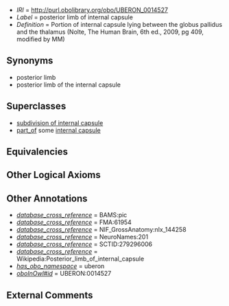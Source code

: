  * *IRI* = http://purl.obolibrary.org/obo/UBERON_0014527
 * *Label* = posterior limb of internal capsule
 * *Definition* = Portion of internal capsule lying between the globus pallidus and the thalamus (Nolte, The Human Brain, 6th ed., 2009, pg 409, modified by MM)

## Synonyms

 * posterior limb
 * posterior limb of the internal capsule

## Superclasses

 * [subdivision of internal capsule](../../UBERON/25/UBERON_0014525.md)
 * [part_of](../../BFO/50/BFO_0000050.md) some [internal capsule](../../UBERON/87/UBERON_0001887.md)

## Equivalencies


## Other Logical Axioms


## Other Annotations

 * *[database_cross_reference](../../ef/oboInOwl#hasDbXref.md)* = BAMS:pic
 * *[database_cross_reference](../../ef/oboInOwl#hasDbXref.md)* = FMA:61954
 * *[database_cross_reference](../../ef/oboInOwl#hasDbXref.md)* = NIF_GrossAnatomy:nlx_144258
 * *[database_cross_reference](../../ef/oboInOwl#hasDbXref.md)* = NeuroNames:201
 * *[database_cross_reference](../../ef/oboInOwl#hasDbXref.md)* = SCTID:279296006
 * *[database_cross_reference](../../ef/oboInOwl#hasDbXref.md)* = Wikipedia:Posterior_limb_of_internal_capsule
 * *[has_obo_namespace](../../ce/oboInOwl#hasOBONamespace.md)* = uberon
 * *[oboInOwl#id](../../id/oboInOwl#id.md)* = UBERON:0014527

## External Comments

